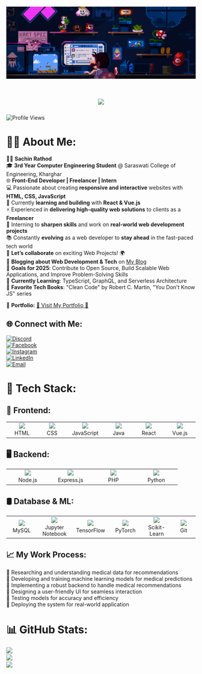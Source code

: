 ![logo](https://github.com/swapnil2382/swapnil2382/blob/main/1_aniyNTcHORbvDiLGUzJSsQ.gif)

<h1 align="center">
    <img src="https://readme-typing-svg.herokuapp.com/?font=Righteous&size=35&center=true&vCenter=true&width=500&height=70&color=F4FF35&duration=4000&lines=Hi+There!+👋;+I'm+Sachin+Rathod+;Passionate+Software+Developer!+;FULL+Stack+Developer!+;" />
</h1>

<p align="left"> <img src="https://komarev.com/ghpvc/?username=fnicke&label=Profile%20views&color=0e75b6&style=flat" alt="Profile Views" /> </p>

# 💪🏻 About Me:
👨‍💻 **Sachin Rathod**  
🎓 **3rd Year Computer Engineering Student** @ Saraswati College of Engineering, Kharghar  
🌐 **Front-End Developer | Freelancer | Intern**  
💻 Passionate about creating **responsive and interactive** websites with **HTML, CSS, JavaScript**  
🚀 Currently **learning and building** with **React & Vue.js**  
⚡ Experienced in **delivering high-quality web solutions** to clients as a **Freelancer**  
🔧 Interning to **sharpen skills** and work on **real-world web development projects**  
📚 Constantly **evolving** as a web developer to **stay ahead** in the fast-paced tech world  
💬 **Let’s collaborate** on exciting Web Projects! 🌍  
📝 **Blogging about Web Development & Tech** on [My Blog](#)  
🎯 **Goals for 2025**: Contribute to Open Source, Build Scalable Web Applications, and Improve Problem-Solving Skills  
🌱 **Currently Learning**: TypeScript, GraphQL, and Serverless Architecture  
📖 **Favorite Tech Books**: "Clean Code" by Robert C. Martin, "You Don't Know JS" series  

📏 **Portfolio:** [🚀 Visit My Portfolio 🚀](https://fnicke.github.io/My-Portfolio/?#)

## 🌐 Connect with Me:
[![Discord](https://img.shields.io/badge/🔴_Discord-%237289DA.svg?logo=discord&logoColor=white)](https://discord.gg/Fnicke)  
[![Facebook](https://img.shields.io/badge/💙_Facebook-%231877F2.svg?logo=Facebook&logoColor=white)](https://www.facebook.com/p/Sachin-Rathod-100040887106473/?wtsid=rdr_0KPZMhStMSgCWVBY4&from_intent_redirect=1#)  
[![Instagram](https://img.shields.io/badge/💎_Instagram-%23E4405F.svg?logo=Instagram&logoColor=white)](https://www.instagram.com/insane_sachin_666/?hl=en)  
[![LinkedIn](https://img.shields.io/badge/🌟_LinkedIn-%230077B5.svg?logo=linkedin&logoColor=white)](https://www.linkedin.com/in/sachin-rathod-469168310/)  
[![Email](https://img.shields.io/badge/📧_Email-D14836?logo=gmail&logoColor=white)](mailto:rathodsachin0766@gmail.com)

# 🌟 Tech Stack:

## 🎨 Frontend:
<table align="center">
  <tr>
    <td align="center" width="100"><img src="https://skillicons.dev/icons?i=html" /><br>HTML</td>
    <td align="center" width="100"><img src="https://skillicons.dev/icons?i=css" /><br>CSS</td>
    <td align="center" width="100"><img src="https://skillicons.dev/icons?i=js" /><br>JavaScript</td>
    <td align="center" width="100"><img src="https://skillicons.dev/icons?i=java" /><br>Java</td>
    <td align="center" width="100"><img src="https://skillicons.dev/icons?i=react" /><br>React</td>
    <td align="center" width="100"><img src="https://skillicons.dev/icons?i=vue" /><br>Vue.js</td>
  </tr>
</table>

## 🖥 Backend:
<table align="center">
  <tr>
    <td align="center" width="100"><img src="https://skillicons.dev/icons?i=nodejs" /><br>Node.js</td>
    <td align="center" width="100"><img src="https://skillicons.dev/icons?i=express" /><br>Express.js</td>
    <td align="center" width="100"><img src="https://skillicons.dev/icons?i=php" /><br>PHP</td>
    <td align="center" width="100"><img src="https://skillicons.dev/icons?i=python" /><br>Python</td>
  </tr>
</table>

## 🛢 Database & ML:
<table align="center">
  <tr>
    <td align="center" width="100"><img src="https://skillicons.dev/icons?i=mysql" /><br>MySQL</td>
    <td align="center" width="100"><img src="https://skillicons.dev/icons?i=jupyter" /><br>Jupyter Notebook</td>
    <td align="center" width="100"><img src="https://skillicons.dev/icons?i=tensorflow" /><br>TensorFlow</td>
    <td align="center" width="100"><img src="https://skillicons.dev/icons?i=pytorch" /><br>PyTorch</td>
    <td align="center" width="100"><img src="https://skillicons.dev/icons?i=scikitlearn" /><br>Scikit-Learn</td>
    <td align="center" width="100"><img src="https://skillicons.dev/icons?i=git" /><br>Git</td>
  </tr>
</table>

## 📈 My Work Process:
🔹 Researching and understanding medical data for recommendations  
🔹 Developing and training machine learning models for medical predictions  
🔹 Implementing a robust backend to handle medical recommendations  
🔹 Designing a user-friendly UI for seamless interaction  
🔹 Testing models for accuracy and efficiency  
🔹 Deploying the system for real-world application  

# 📊 GitHub Stats:
![](https://github-readme-stats.vercel.app/api?username=FNICKE&theme=dark&hide_border=false&include_all_commits=true&count_private=false)  
![](https://github-readme-streak-stats.herokuapp.com/?user=FNICKE&theme=dark&hide_border=false)  
![](https://github-readme-stats.vercel.app/api/top-langs/?username=FNICKE&theme=dark&hide_border=false&include_all_commits=true&count_private=false&layout=compact)

